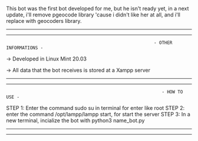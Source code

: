  This bot was the first bot developed for me, but he isn't ready yet, in a next update, i'll remove pgeocode library 'cause i didn't like her at all, and i'll replace with geocoders library.

----------------------------------------------------------------------
----------------------------------------------------------------------

                                                            - OTHER INFORMATIONS - 
                          

 -> Developed in Linux Mint 20.03
 
 -> All data that the bot receives is stored at a Xampp server
 
 
-----------------------------------------------------------------------
-----------------------------------------------------------------------



                                                               - HOW TO USE -
                            
STEP 1: Enter the command sudo su in terminal for enter like root
STEP 2: enter the command /opt/lampp/lampp start, for start the server
STEP 3: In a new terminal, incialize the bot with python3 name_bot.py

-----------------------------------------------------------------------
-----------------------------------------------------------------------
